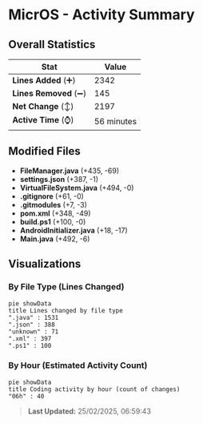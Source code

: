 # MicrOS - Activity Summary 

## Overall Statistics

| Stat                   | Value                                                             |
| ---------------------- | ----------------------------------------------------------------- |
| **Lines Added** (➕)   | 2342                                          |
| **Lines Removed** (➖) | 145                                        |
| **Net Change** (↕)    | 2197                |
| **Active Time** (⌚)   | 56 minutes |


## Modified Files
- **FileManager.java** (+435, -69)
- **settings.json** (+387, -1)
- **VirtualFileSystem.java** (+494, -0)
- **.gitignore** (+61, -0)
- **.gitmodules** (+7, -3)
- **pom.xml** (+348, -49)
- **build.ps1** (+100, -0)
- **AndroidInitializer.java** (+18, -17)
- **Main.java** (+492, -6)

## Visualizations

### By File Type (Lines Changed)

```mermaid
pie showData
title Lines changed by file type
".java" : 1531
".json" : 388
"unknown" : 71
".xml" : 397
".ps1" : 100
```

### By Hour (Estimated Activity Count)

```mermaid
pie showData
title Coding activity by hour (count of changes)
"06h" : 40
```


> **Last Updated:** 25/02/2025, 06:59:43